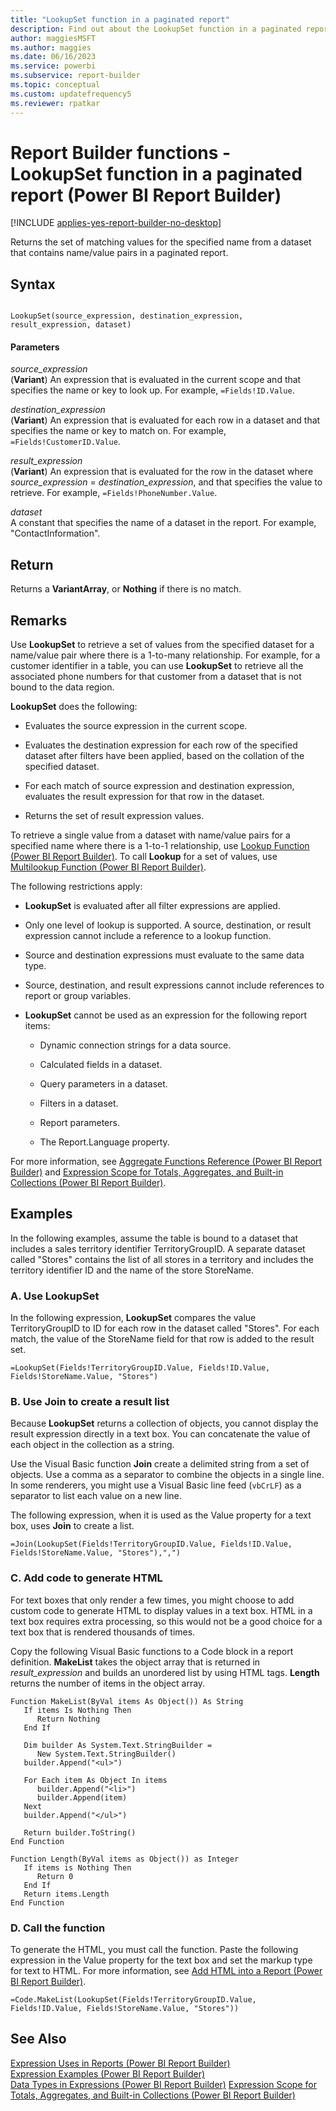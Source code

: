 ```yaml
---
title: "LookupSet function in a paginated report"
description: Find out about the LookupSet function in a paginated report, which returns the set of matching values for a specified name from a dataset that contains name or value pairs.
author: maggiesMSFT
ms.author: maggies
ms.date: 06/16/2023
ms.service: powerbi
ms.subservice: report-builder
ms.topic: conceptual
ms.custom: updatefrequency5
ms.reviewer: rpatkar
---
```

# Report Builder functions - LookupSet function in a paginated report (Power BI Report Builder)

[!INCLUDE [applies-yes-report-builder-no-desktop](../../includes/applies-yes-report-builder-no-desktop.md)]

  Returns the set of matching values for the specified name from a dataset that contains name/value pairs in a paginated report.
  
## Syntax  
  
```  
  
LookupSet(source_expression, destination_expression, result_expression, dataset)  
```  
  
#### Parameters  
 *source_expression*  
 (**Variant**) An expression that is evaluated in the current scope and that specifies the name or key to look up. For example, `=Fields!ID.Value`.  
  
 *destination_expression*  
 (**Variant**) An expression that is evaluated for each row in a dataset and that specifies the name or key to match on. For example, `=Fields!CustomerID.Value`.  
  
 *result_expression*  
 (**Variant**) An expression that is evaluated for the row in the dataset where *source_expression* = *destination_expression*, and that specifies the value to retrieve. For example, `=Fields!PhoneNumber.Value`.  
  
 *dataset*  
 A constant that specifies the name of a dataset in the report. For example, "ContactInformation".  
  
## Return  
 Returns a **VariantArray**, or **Nothing** if there is no match.  
  
## Remarks  
 Use **LookupSet** to retrieve a set of values from the specified dataset for a name/value pair where there is a 1-to-many relationship. For example, for a customer identifier in a table, you can use **LookupSet** to retrieve all the associated phone numbers for that customer from a dataset that is not bound to the data region.  
  
 **LookupSet** does the following:  
  
-   Evaluates the source expression in the current scope.  
  
-   Evaluates the destination expression for each row of the specified dataset after filters have been applied, based on the collation of the specified dataset.  
  
-   For each match of source expression and destination expression, evaluates the result expression for that row in the dataset.  
  
-   Returns the set of result expression values.  
  
 To retrieve a single value from a dataset with name/value pairs for a specified name where there is a 1-to-1 relationship, use [Lookup Function &#40;Power BI Report Builder&#41;](./report-builder-functions-lookup-function.md). To call **Lookup** for a set of values, use [Multilookup Function &#40;Power BI Report Builder&#41;](./report-builder-functions-multilookup-function.md).  
  
 The following restrictions apply:  
  
-   **LookupSet** is evaluated after all filter expressions are applied.  
  
-   Only one level of lookup is supported. A source, destination, or result expression cannot include a reference to a lookup function.  
  
-   Source and destination expressions must evaluate to the same data type.  
  
-   Source, destination, and result expressions cannot include references to report or group variables.  
  
-   **LookupSet** cannot be used as an expression for the following report items:  
  
    -   Dynamic connection strings for a data source.  
  
    -   Calculated fields in a dataset.  
  
    -   Query parameters in a dataset.  
  
    -   Filters in a dataset.  
  
    -   Report parameters.  
  
    -   The Report.Language property.  
  
 For more information, see [Aggregate Functions Reference &#40;Power BI Report Builder&#41;](./report-builder-functions-aggregate-functions-reference.md) and [Expression Scope for Totals, Aggregates, and Built-in Collections &#40;Power BI Report Builder&#41;](./expression-scope-for-totals-aggregates-and-built-in-collections.md).  
  
## Examples

 In the following examples, assume the table is bound to a dataset that includes a sales territory identifier TerritoryGroupID. A separate dataset called "Stores" contains the list of all stores in a territory and includes the territory identifier ID and the name of the store StoreName.  
  
### A. Use LookupSet  
 In the following expression, **LookupSet** compares the value TerritoryGroupID to ID for each row in the dataset called "Stores". For each match, the value of the StoreName field for that row is added to the result set.  
  
```  
=LookupSet(Fields!TerritoryGroupID.Value, Fields!ID.Value, Fields!StoreName.Value, "Stores")  
```  
  
### B. Use Join to create a result list 
 Because **LookupSet** returns a collection of objects, you cannot display the result expression directly in a text box. You can concatenate the value of each object in the collection as a string.  
  
 Use the Visual Basic function **Join** create a delimited string from a set of objects. Use a comma as a separator to combine the objects in a single line. In some renderers, you might use a Visual Basic line feed (`vbCrLF`) as a separator to list each value on a new line.  
  
 The following expression, when it is used as the Value property for a text box, uses **Join** to create a list.  
  
```  
=Join(LookupSet(Fields!TerritoryGroupID.Value, Fields!ID.Value, Fields!StoreName.Value, "Stores"),",")  
```  
  
### C. Add code to generate HTML
 For text boxes that only render a few times, you might choose to add custom code to generate HTML to display values in a text box. HTML in a text box requires extra processing, so this would not be a good choice for a text box that is rendered thousands of times.  
  
 Copy the following Visual Basic functions to a Code block in a report definition. **MakeList** takes the object array that is returned in *result_expression* and builds an unordered list by using HTML tags. **Length** returns the number of items in the object array.  
  
```  
Function MakeList(ByVal items As Object()) As String  
   If items Is Nothing Then  
      Return Nothing  
   End If  
  
   Dim builder As System.Text.StringBuilder =   
      New System.Text.StringBuilder()  
   builder.Append("<ul>")  
  
   For Each item As Object In items  
      builder.Append("<li>")  
      builder.Append(item)  
   Next  
   builder.Append("</ul>")  
  
   Return builder.ToString()  
End Function  
  
Function Length(ByVal items as Object()) as Integer  
   If items is Nothing Then  
      Return 0  
   End If  
   Return items.Length  
End Function  
```  
  
### D. Call the function
 To generate the HTML, you must call the function. Paste the following expression in the Value property for the text box and set the markup type for text to HTML. For more information, see [Add HTML into a Report &#40;Power BI Report Builder&#41;](/sql/reporting-services/report-design/add-html-into-a-report-report-builder-and-ssrs).
  
```  
=Code.MakeList(LookupSet(Fields!TerritoryGroupID.Value, Fields!ID.Value, Fields!StoreName.Value, "Stores"))  
```  
  
## See Also  
 [Expression Uses in Reports &#40;Power BI Report Builder&#41;](./expression-uses-reports-report-builder.md)   
 [Expression Examples &#40;Power BI Report Builder&#41;](./report-builder-expression-examples.md)   
 [Data Types in Expressions &#40;Power BI Report Builder&#41;](./data-types-expressions-report-builder.md) 
 [Expression Scope for Totals, Aggregates, and Built-in Collections &#40;Power BI Report Builder&#41;](./expression-scope-for-totals-aggregates-and-built-in-collections.md)  
  
  
